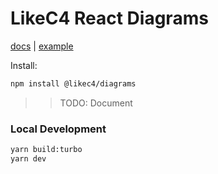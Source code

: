 # LikeC4 React Diagrams

[docs](https://likec4.dev/docs/) | [example](https://likec4.dev/examples/bigbank/likec4/)

Install:

```bash
npm install @likec4/diagrams
```

> > TODO: Document

### Local Development

```bash
yarn build:turbo
yarn dev
```
